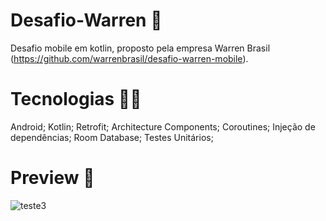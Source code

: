 # Desafio-Warren 📱
Desafio mobile em kotlin, proposto pela empresa Warren Brasil (https://github.com/warrenbrasil/desafio-warren-mobile).

# Tecnologias 👨‍💻
Android;
Kotlin;
Retrofit;
Architecture Components;
Coroutines;
Injeção de dependências;
Room Database;
Testes Unitários;

# Preview 🎥
![teste3](https://github.com/rib-bruno/Desafio-Warren/assets/117667270/3a9a700c-9763-482b-b6c5-f9e46356adfa)
